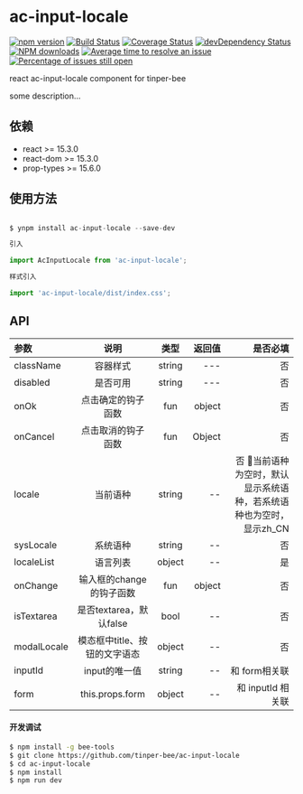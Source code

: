 # ac-input-locale

[![npm version](https://img.shields.io/npm/v/ac-input-locale.svg)](https://www.npmjs.com/package/ac-input-locale)
[![Build Status](https://img.shields.io/travis/tinper-bee/ac-input-locale/master.svg)](https://travis-ci.org/tinper-bee/ac-input-locale)
[![Coverage Status](https://coveralls.io/repos/github/tinper-bee/ac-input-locale/badge.svg?branch=master)](https://coveralls.io/github/tinper-bee/ac-input-locale?branch=master)
[![devDependency Status](https://img.shields.io/david/dev/tinper-bee/ac-input-locale.svg)](https://david-dm.org/tinper-bee/ac-input-locale#info=devDependencies)
[![NPM downloads](http://img.shields.io/npm/dm/ac-input-locale.svg?style=flat)](https://npmjs.org/package/ac-input-locale)
[![Average time to resolve an issue](http://isitmaintained.com/badge/resolution/tinper-bee/ac-input-locale.svg)](http://isitmaintained.com/project/tinper-bee/ac-input-locale "Average time to resolve an issue")
[![Percentage of issues still open](http://isitmaintained.com/badge/open/tinper-bee/ac-input-locale.svg)](http://isitmaintained.com/project/tinper-bee/ac-input-locale "Percentage of issues still open")


react ac-input-locale component for tinper-bee

some description...

## 依赖

- react >= 15.3.0
- react-dom >= 15.3.0
- prop-types >= 15.6.0

## 使用方法

```js

$ ynpm install ac-input-locale --save-dev

引入

import AcInputLocale from 'ac-input-locale';

样式引入

import 'ac-input-locale/dist/index.css';

```



## API

|参数|说明|类型|返回值|是否必填|
|:--|:---:|:--:|---:|---:|
|className|容器样式|string| --- | 否 |
|disabled|是否可用|string| --- | 否 |
|onOk|点击确定的钩子函数|fun|object | 否 |
|onCancel|点击取消的钩子函数|fun|Object | 否 |
|locale|当前语种|string | -- | 否 当前语种为空时，默认显示系统语种，若系统语种也为空时，显示zh_CN |
|sysLocale|系统语种|string | -- | 否 |
|localeList|语言列表|object| -- | 是 |
|onChange|输入框的change的钩子函数|fun| object | 否 |
|isTextarea|是否textarea，默认false|bool| -- | 否 |
|modalLocale|模态框中title、按钮的文字语态|object| -- | 否 |
|inputId|input的唯一值|string| -- | 和 form相关联 |
|form|this.props.form| object | -- | 和 inputId 相关联 |

#### 开发调试

```sh
$ npm install -g bee-tools
$ git clone https://github.com/tinper-bee/ac-input-locale
$ cd ac-input-locale
$ npm install
$ npm run dev
```
